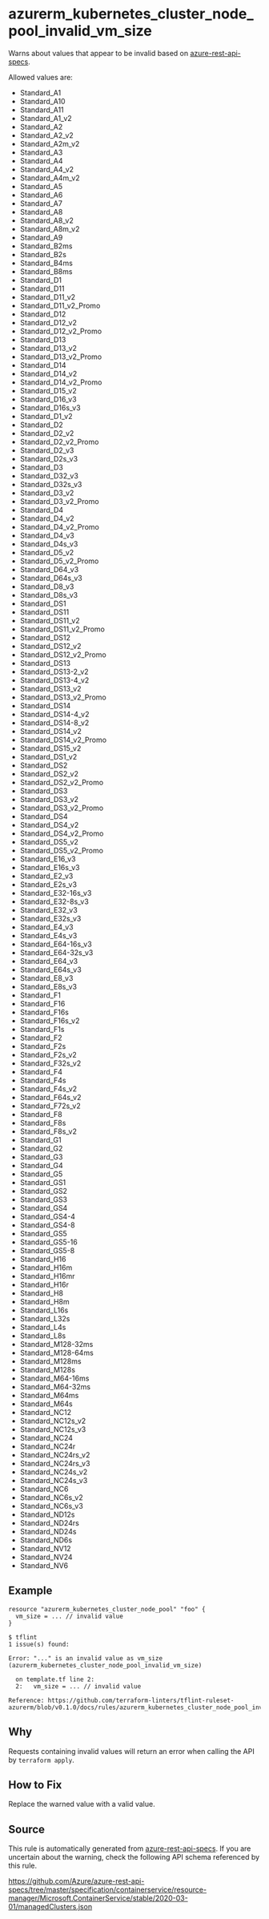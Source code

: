<!--- This file generated by `tools/apispec-rule-gen/main.go`. DO NOT EDIT --->

# azurerm_kubernetes_cluster_node_pool_invalid_vm_size

Warns about values that appear to be invalid based on [azure-rest-api-specs](https://github.com/Azure/azure-rest-api-specs).

Allowed values are:
- Standard_A1
- Standard_A10
- Standard_A11
- Standard_A1_v2
- Standard_A2
- Standard_A2_v2
- Standard_A2m_v2
- Standard_A3
- Standard_A4
- Standard_A4_v2
- Standard_A4m_v2
- Standard_A5
- Standard_A6
- Standard_A7
- Standard_A8
- Standard_A8_v2
- Standard_A8m_v2
- Standard_A9
- Standard_B2ms
- Standard_B2s
- Standard_B4ms
- Standard_B8ms
- Standard_D1
- Standard_D11
- Standard_D11_v2
- Standard_D11_v2_Promo
- Standard_D12
- Standard_D12_v2
- Standard_D12_v2_Promo
- Standard_D13
- Standard_D13_v2
- Standard_D13_v2_Promo
- Standard_D14
- Standard_D14_v2
- Standard_D14_v2_Promo
- Standard_D15_v2
- Standard_D16_v3
- Standard_D16s_v3
- Standard_D1_v2
- Standard_D2
- Standard_D2_v2
- Standard_D2_v2_Promo
- Standard_D2_v3
- Standard_D2s_v3
- Standard_D3
- Standard_D32_v3
- Standard_D32s_v3
- Standard_D3_v2
- Standard_D3_v2_Promo
- Standard_D4
- Standard_D4_v2
- Standard_D4_v2_Promo
- Standard_D4_v3
- Standard_D4s_v3
- Standard_D5_v2
- Standard_D5_v2_Promo
- Standard_D64_v3
- Standard_D64s_v3
- Standard_D8_v3
- Standard_D8s_v3
- Standard_DS1
- Standard_DS11
- Standard_DS11_v2
- Standard_DS11_v2_Promo
- Standard_DS12
- Standard_DS12_v2
- Standard_DS12_v2_Promo
- Standard_DS13
- Standard_DS13-2_v2
- Standard_DS13-4_v2
- Standard_DS13_v2
- Standard_DS13_v2_Promo
- Standard_DS14
- Standard_DS14-4_v2
- Standard_DS14-8_v2
- Standard_DS14_v2
- Standard_DS14_v2_Promo
- Standard_DS15_v2
- Standard_DS1_v2
- Standard_DS2
- Standard_DS2_v2
- Standard_DS2_v2_Promo
- Standard_DS3
- Standard_DS3_v2
- Standard_DS3_v2_Promo
- Standard_DS4
- Standard_DS4_v2
- Standard_DS4_v2_Promo
- Standard_DS5_v2
- Standard_DS5_v2_Promo
- Standard_E16_v3
- Standard_E16s_v3
- Standard_E2_v3
- Standard_E2s_v3
- Standard_E32-16s_v3
- Standard_E32-8s_v3
- Standard_E32_v3
- Standard_E32s_v3
- Standard_E4_v3
- Standard_E4s_v3
- Standard_E64-16s_v3
- Standard_E64-32s_v3
- Standard_E64_v3
- Standard_E64s_v3
- Standard_E8_v3
- Standard_E8s_v3
- Standard_F1
- Standard_F16
- Standard_F16s
- Standard_F16s_v2
- Standard_F1s
- Standard_F2
- Standard_F2s
- Standard_F2s_v2
- Standard_F32s_v2
- Standard_F4
- Standard_F4s
- Standard_F4s_v2
- Standard_F64s_v2
- Standard_F72s_v2
- Standard_F8
- Standard_F8s
- Standard_F8s_v2
- Standard_G1
- Standard_G2
- Standard_G3
- Standard_G4
- Standard_G5
- Standard_GS1
- Standard_GS2
- Standard_GS3
- Standard_GS4
- Standard_GS4-4
- Standard_GS4-8
- Standard_GS5
- Standard_GS5-16
- Standard_GS5-8
- Standard_H16
- Standard_H16m
- Standard_H16mr
- Standard_H16r
- Standard_H8
- Standard_H8m
- Standard_L16s
- Standard_L32s
- Standard_L4s
- Standard_L8s
- Standard_M128-32ms
- Standard_M128-64ms
- Standard_M128ms
- Standard_M128s
- Standard_M64-16ms
- Standard_M64-32ms
- Standard_M64ms
- Standard_M64s
- Standard_NC12
- Standard_NC12s_v2
- Standard_NC12s_v3
- Standard_NC24
- Standard_NC24r
- Standard_NC24rs_v2
- Standard_NC24rs_v3
- Standard_NC24s_v2
- Standard_NC24s_v3
- Standard_NC6
- Standard_NC6s_v2
- Standard_NC6s_v3
- Standard_ND12s
- Standard_ND24rs
- Standard_ND24s
- Standard_ND6s
- Standard_NV12
- Standard_NV24
- Standard_NV6

## Example

```hcl
resource "azurerm_kubernetes_cluster_node_pool" "foo" {
  vm_size = ... // invalid value
}
```

```
$ tflint
1 issue(s) found:

Error: "..." is an invalid value as vm_size (azurerm_kubernetes_cluster_node_pool_invalid_vm_size)

  on template.tf line 2:
  2:   vm_size = ... // invalid value

Reference: https://github.com/terraform-linters/tflint-ruleset-azurerm/blob/v0.1.0/docs/rules/azurerm_kubernetes_cluster_node_pool_invalid_vm_size.md

```

## Why

Requests containing invalid values will return an error when calling the API by `terraform apply`.

## How to Fix

Replace the warned value with a valid value.

## Source

This rule is automatically generated from [azure-rest-api-specs](https://github.com/Azure/azure-rest-api-specs). If you are uncertain about the warning, check the following API schema referenced by this rule.

https://github.com/Azure/azure-rest-api-specs/tree/master/specification/containerservice/resource-manager/Microsoft.ContainerService/stable/2020-03-01/managedClusters.json
